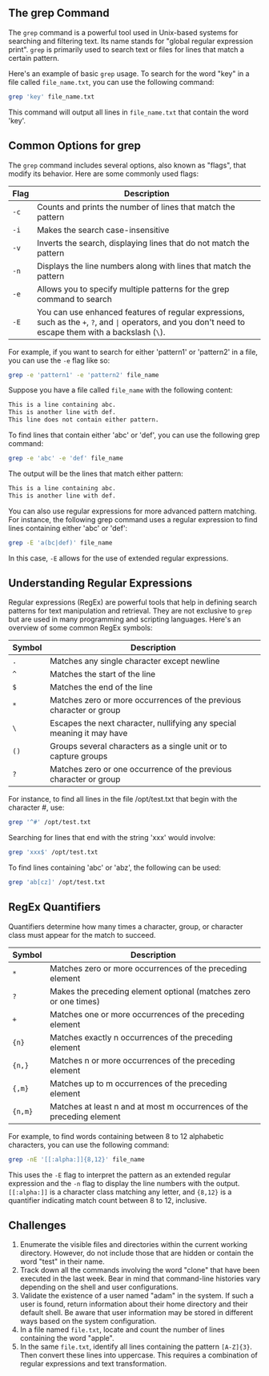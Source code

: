 ## The grep Command

The `grep` command is a powerful tool used in Unix-based systems for searching and filtering text. Its name stands for "global regular expression print". `grep` is primarily used to search text or files for lines that match a certain pattern.

Here's an example of basic `grep` usage. To search for the word "key" in a file called `file_name.txt`, you can use the following command:

```bash
grep 'key' file_name.txt
```

This command will output all lines in `file_name.txt` that contain the word 'key'.

## Common Options for grep

The `grep` command includes several options, also known as "flags", that modify its behavior. Here are some commonly used flags:

| Flag | Description |
| ---- | ----------- |
| `-c` | Counts and prints the number of lines that match the pattern |
| `-i` | Makes the search case-insensitive |
| `-v` | Inverts the search, displaying lines that do not match the pattern |
| `-n` | Displays the line numbers along with lines that match the pattern |
| `-e` | Allows you to specify multiple patterns for the grep command to search |
| `-E` | You can use enhanced features of regular expressions, such as the `+`, `?`, and `\|` operators, and you don't need to escape them with a backslash (`\`). |

For example, if you want to search for either 'pattern1' or 'pattern2' in a file, you can use the `-e` flag like so:

```bash
grep -e 'pattern1' -e 'pattern2' file_name
```

Suppose you have a file called `file_name` with the following content:

```bash
This is a line containing abc.
This is another line with def.
This line does not contain either pattern.
```

To find lines that contain either 'abc' or 'def', you can use the following grep command:

```bash
grep -e 'abc' -e 'def' file_name
```

The output will be the lines that match either pattern:

```bash
This is a line containing abc.
This is another line with def.
```

You can also use regular expressions for more advanced pattern matching. For instance, the following grep command uses a regular expression to find lines containing either 'abc' or 'def':

```bash
grep -E 'a(bc|def)' file_name
```

In this case, `-E` allows for the use of extended regular expressions.

## Understanding Regular Expressions

Regular expressions (RegEx) are powerful tools that help in defining search patterns for text manipulation and retrieval. They are not exclusive to `grep` but are used in many programming and scripting languages. Here's an overview of some common RegEx symbols:

| Symbol | Description |
| ------ | ------------ |
| `.` | Matches any single character except newline |
| `^` | Matches the start of the line |
| `$` | Matches the end of the line |
| `*` | Matches zero or more occurrences of the previous character or group |
| `\` | Escapes the next character, nullifying any special meaning it may have |
| `()` | Groups several characters as a single unit or to capture groups |
| `?` | Matches zero or one occurrence of the previous character or group |

For instance, to find all lines in the file /opt/test.txt that begin with the character #, use:

```bash
grep '^#' /opt/test.txt
```

Searching for lines that end with the string 'xxx' would involve:

```bash
grep 'xxx$' /opt/test.txt
```

To find lines containing 'abc' or 'abz', the following can be used:

```bash
grep 'ab[cz]' /opt/test.txt
```

## RegEx Quantifiers

Quantifiers determine how many times a character, group, or character class must appear for the match to succeed.

| Symbol | Description |
| ------ | ------------ |
| `*` | Matches zero or more occurrences of the preceding element |
| `?` | Makes the preceding element optional (matches zero or one times) |
| `+` | Matches one or more occurrences of the preceding element |
| `{n}` | Matches exactly n occurrences of the preceding element |
| `{n,}` | Matches n or more occurrences of the preceding element |
| `{,m}` | Matches up to m occurrences of the preceding element |
| `{n,m}` | Matches at least n and at most m occurrences of the preceding element |

For example, to find words containing between 8 to 12 alphabetic characters, you can use the following command:

```bash
grep -nE '[[:alpha:]]{8,12}' file_name
```

This uses the `-E` flag to interpret the pattern as an extended regular expression and the `-n` flag to display the line numbers with the output. `[[:alpha:]]` is a character class matching any letter, and `{8,12}` is a quantifier indicating match count between 8 to 12, inclusive.

## Challenges

1. Enumerate the visible files and directories within the current working directory. However, do not include those that are hidden or contain the word "test" in their name. 
2. Track down all the commands involving the word "clone" that have been executed in the last week. Bear in mind that command-line histories vary depending on the shell and user configurations.
3. Validate the existence of a user named "adam" in the system. If such a user is found, return information about their home directory and their default shell. Be aware that user information may be stored in different ways based on the system configuration.
4. In a file named `file.txt`, locate and count the number of lines containing the word "apple". 
5. In the same `file.txt`, identify all lines containing the pattern `[A-Z]{3}`. Then convert these lines into uppercase. This requires a combination of regular expressions and text transformation.
